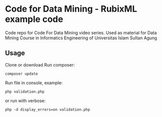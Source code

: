 # Code for Data Mining - RubixML example code
Code repo for Code For Data Mining video series. Used as material for Data Mining Course in Informatics Engineering of Universitas Islam Sultan Agung 

## Usage
Clone or download
Run composer:
```
composer update
```

Run file in console, example:
```
php validation.php
```
or run with verbose:
```
php -d display_errors=on validation.php 
```
